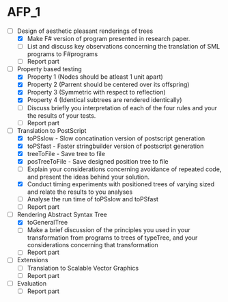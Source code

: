 # AFP_1

- [ ] Design of aesthetic pleasant renderings of trees  
  - [x] Make F# version of program presented in research paper. 
  - [ ] List and discuss key observations concerning the translation of SML programs to F#programs
  - [ ] Report part
- [ ] Property based testing
  - [x] Property 1 (Nodes should be atleast 1 unit apart)
  - [x] Property 2 (Parrent should be centered over its offspring)
  - [x] Property 3 (Symmetric with respect to reflection)
  - [x] Property 4 (Identical subtrees are rendered identically)
  - [ ] Discuss briefly you interpretation of each of the four rules and your the results of your tests.
  - [ ] Report part
- [ ] Translation to PostScript
  - [x] toPSslow - Slow concatination version of postscript generation
  - [x] toPSfast - Faster stringbuilder version of postscript generation
  - [x] treeToFile - Save tree to file
  - [x] posTreeToFile - Save designed position tree to file
  - [ ] Explain your considerations concerning avoidance of repeated code, and present the ideas behind your solution.
  - [x] Conduct timing experiments with positioned trees of varying sized and relate the results to you analyses
  - [ ] Analyse the run time of toPSslow and toPSfast
  - [ ] Report part
- [ ] Rendering Abstract Syntax Tree
  - [x] toGeneralTree
  - [ ] Make a brief discussion of the principles you used in your transformation from programs to trees of typeTree<string>, and your considerations concerning that transformation
  - [ ] Report part
- [ ] Extensions
  - [ ] Translation to Scalable Vector Graphics
  - [ ] Report part
- [ ] Evaluation
  - [ ] Report part
